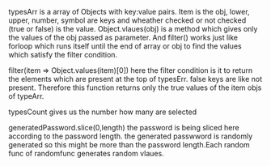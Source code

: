  typesArr is a array of Objects with key:value pairs.  Item is the obj, lower, upper, number, symbol are keys and wheather checked or not checked (true or false) is the value. Object.vlaues(obj) is a method which gives only the values of the obj passed as parameter. And filter() works just like forloop which runs itself until the end of array or obj to find the values which satisfy the filter condition.
 
 filter(item => Object.values(item)[0])  here the filter condition is it to return the elements which are present at the top of typesErr. false keys are like not present. Therefore this function returns only the true values of the item objs of typeArr.
 
 typesCount gives us the number how many are selected

generatedPassword.slice(0,length) the password is being sliced here according to the password length. the generated passwword is randomly generated so this might be more than the password length.Each random func of randomfunc generates random vlaues.
